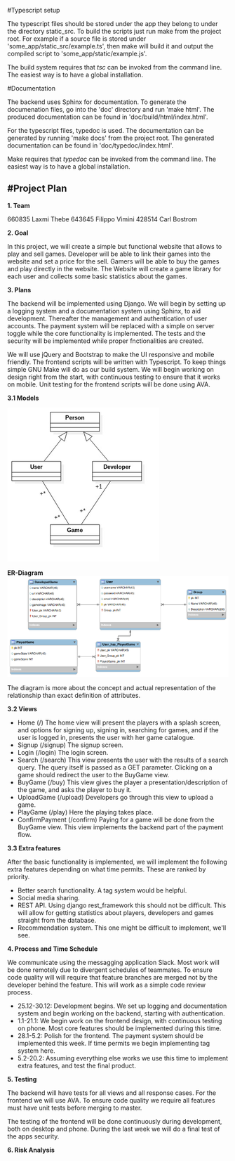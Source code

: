 #Typescript setup

The typescript files should be stored under the app they belong to under the directory
static\_src. To build the scripts just run make from the project root. For example if
a source file is stored under 'some\_app/static\_src/example.ts', then make will build
it and output the compiled script to 'some\_app/static/example.js'.

The build system requires that *tsc* can be invoked from the command line. The easiest
way is to have a global installation.

#Documentation

The backend uses Sphinx for documentation. To generate the documenation files, go into
the 'doc' directory and run 'make html'. The produced documentation can be found in
'doc/build/html/index.html'.

For the typescript files, typedoc is used. The documentation can be generated by
running 'make docs' from the project root. The generated documentation can be found in
'doc/typedoc/index.html'.

Make requires that *typedoc* can be invoked from the command line. The easiest way is
to have a global installation.

#Project Plan
------

**1. Team**


660835 Laxmi Thebe
643645 Filippo Vimini
428514 Carl Bostrom



**2. Goal**

In this project, we will create a simple but functional website that allows to play and sell games. Developer will be able to link their games into the website and set a price for the sell. Gamers will be able to buy the games and play directly in the website. The Website will create a game library for each user and collects some basic statistics about the games.  

**3. Plans**

The backend will be implemented using Django. We will begin by setting up a logging system and a documentation system using Sphinx, to aid development. Thereafter the management and authentication of user accounts. The payment system will be replaced with a simple on server toggle while the core functionality is implemented. The tests and the security will be implemented while proper fnctionalities are created.

We will use jQuery and Bootstrap to make the UI responsive and mobile friendly. The frontend scripts will be written with Typescript. To keep things simple GNU Make will do as our build system. We will begin working on design right from the start, with continuous testing to ensure that it works on mobile. Unit testing for the frontend scripts will be done using AVA.

**3.1 Models**

![Alt text](doc/wds_readme_pic01.jpg "Db model")

**ER-Diagram**
![Alt text](doc/er_diagram.png "ER diagram for models")

The diagram is more about the concept and actual representation of the relationship than exact definition of attributes.

**3.2 Views**

* Home (/)
  The home view will present the players with a splash screen, and options for signing up, signing in, searching for games, and if the user is logged in, presents the user with her game catalogue.
* Signup (/signup)
  The signup screen.
* Login (/login)
  The login screen.
* Search (/search)
  This view presents the user with the results of a search query. The query itself is passed as a GET parameter. Clicking on a game should redirect the user to the BuyGame view.
* BuyGame (/buy)
  This view gives the player a presentation/description of the game, and asks the player to buy it.
* UploadGame (/upload)
  Developers go through this view to upload a game.
* PlayGame (/play)
  Here the playing takes place.
* ConfirmPayment (/confirm)
  Paying for a game will be done from the BuyGame view. This view implements the backend part of the payment flow.

**3.3 Extra features**

After the basic functionality is implemented, we will implement the following extra features depending on what time permits. These are ranked by priority.

* Better search functionality. A tag system would be helpful.
* Social media sharing.
* REST API. Using django rest\_framework this should not be difficult. This will allow for getting statistics about players, developers and games straight from the database.
* Recommendation system. This one might be difficult to implement, we'll see.

**4. Process and Time Schedule**

We communicate using the messagging application Slack. Most work will be done remotely due to divergent schedules of teammates. To ensure code quality will will require that feature branches are merged not by the developer behind the feature. This will work as a simple code review process.

* 25.12-30.12:
  Development begins. We set up logging and documentation system and begin working on the backend, starting with authentication.
* 1.1-21.1:
  We begin work on the frontend design, with continuous testing on phone. Most core features should be implemented during this time.
* 28.1-5.2:
  Polish for the frontend. The payment system should be implemented this week. If time permits we begin implementing tag system here.
* 5.2-20.2:
  Assuming everything else works we use this time to implement extra features, and test the final product.

**5. Testing**

The backend will have tests for all views and all response cases. For the frontend we will use AVA. To ensure code quality we require all features must have unit tests before merging to master.

The testing of the frontend will be done continuously during development, both on desktop and phone. During the last week we will do a final test of the apps security.

**6. Risk Analysis**


